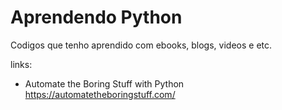 # Aprendendo Python

Codigos que tenho aprendido com ebooks, blogs, videos e etc.

links: 
* Automate the Boring Stuff with Python
https://automatetheboringstuff.com/